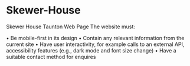 # Skewer-House
Skewer House Taunton Web Page
The website must:

•	Be mobile-first in its design
•	Contain any relevant information from the current site
•	Have user interactivity, for example calls to an external API, accessibility features (e.g., dark mode and font size change)
•	Have a suitable contact method for enquires
